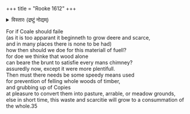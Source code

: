 +++
title = "Rooke 1612"
+++

<details><summary>विस्तारः (द्रष्टुं नोद्यम्)</summary>

People claimed coal grows back in 1600's England but Rooke Church in his 1612 text "An olde thrift newly revived" was already writing on the need for tree planting to plan for when coal is gone
</details>

For if Coale should faile  
(as it is too apparant it beginneth to grow deere and scarce,  
and in many places there is none to be had)  
how then should we doe for this materiall of fuell?  
for doe we thinke that wood alone  
can beare the brunt to satisfie every mans chimney?  
assuredly now, except it were more plentifull.  
Then must there needs be some speedy means used  
for prevention of felling whole woods of timber,  
and grubbing up of Copies  
at pleasure to convert them into pasture, arrable, or meadow grounds,  
else in short time, this waste and scarcitie will grow to a consummation of the whole.35